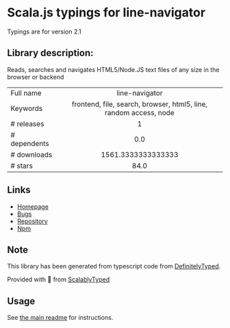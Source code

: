 
# Scala.js typings for line-navigator

Typings are for version 2.1

## Library description:
Reads, searches and navigates HTML5/Node.JS text files of any size in the browser or backend

|                    |                 |
| ------------------ | :-------------: |
| Full name          | line-navigator |
| Keywords           | frontend, file, search, browser, html5, line, random access, node |
| # releases         | 1 |
| # dependents       | 0.0 |
| # downloads        | 1561.3333333333333 |
| # stars            | 84.0 |

## Links
- [Homepage](https://github.com/anpur/client-line-navigator)
- [Bugs](https://github.com/anpur/client-line-navigator/issues)
- [Repository](https://github.com/anpur/client-line-navigator)
- [Npm](https://www.npmjs.com/package/line-navigator)
    


## Note
This library has been generated from typescript code from [DefinitelyTyped](https://definitelytyped.org).

Provided with :purple_heart: from [ScalablyTyped](https://github.com/oyvindberg/ScalablyTyped)

## Usage
See [the main readme](../../readme.md) for instructions.


